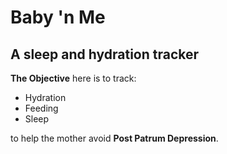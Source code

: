 # Baby 'n Me
## A sleep and hydration tracker

__The Objective__ here is to track:
* Hydration
* Feeding
* Sleep

to help the mother avoid __Post Patrum Depression__.
